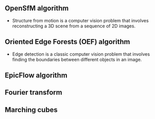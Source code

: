 ##  OpenSfM algorithm

- Structure from motion is a computer vision problem that involves reconstructing a 3D scene from a sequence of 2D images.

##  Oriented Edge Forests (OEF) algorithm

- Edge detection is a classic computer vision problem that involves finding the boundaries between different objects in an image.

## EpicFlow algorithm


## Fourier transform


## Marching cubes